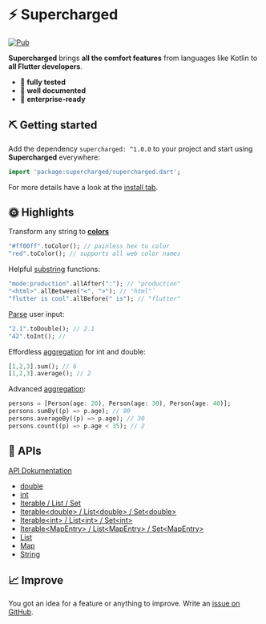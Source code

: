 # ⚡️ Supercharged

[![Pub](https://img.shields.io/pub/v/supercharged.svg)](https://pub.dartlang.org/packages/supercharged)


**Supercharged** brings **all the comfort features** from languages like Kotlin to **all Flutter developers**.

- 💪 **fully tested**
- 📝 **well documented**
- 💼 **enterprise-ready**

## ⛏️ Getting started

Add the dependency `supercharged: ^1.0.0` to your project and start using **Supercharged** everywhere:
```dart
import 'package:supercharged/supercharged.dart';
```

For more details have a look at the [install tab](https://pub.dev/packages/supercharged#-installing-tab-).


## 🌞 Highlights

Transform any string to **[colors](https://pub.dev/documentation/supercharged/latest/supercharged/String_/toColor.html)**
```dart
"#ff00ff".toColor(); // painless hex to color
"red".toColor(); // supports all web color names
```

Helpful [substring](https://pub.dev/documentation/supercharged/latest/supercharged/String_/allAfter.html) functions:
```dart
"mode:production".allAfter(":"); // "production"
"<html>".allBetween("<", ">"); // "html"`
"flutter is cool".allBefore(" is"); // "flutter"
```

[Parse](https://pub.dev/documentation/supercharged/latest/supercharged/String_/toDouble.html) user input:
```dart
"2.1".toDouble(); // 2.1
"42".toInt(); // 
```

Effordless [aggregation](https://pub.dev/documentation/supercharged/latest/supercharged/IterableOfInt_/sum.html) for int and double:
```dart
[1,2,3].sum(); // 6
[1,2,3].average(); // 2
```

Advanced [aggregation](https://pub.dev/documentation/supercharged/latest/supercharged/Iterable_/sumBy.html):
```dart
persons = [Person(age: 20), Person(age: 30), Person(age: 40)];
persons.sumBy((p) => p.age); // 90
persons.averageBy((p) => p.age); // 30
persons.count((p) => p.age < 35); // 2
```


## 📑 APIs

[API Dokumentation](https://pub.dev/documentation/supercharged/latest/supercharged/supercharged-library.html)

- [double](https://pub.dev/documentation/supercharged/latest/supercharged/Double_.html)
- [int](https://pub.dev/documentation/supercharged/latest/supercharged/Int_.html)
- [Iterable / List / Set](https://pub.dev/documentation/supercharged/latest/supercharged/Iterable_.html)
- [Iterable\<double\> / List\<double\> / Set\<double\>](https://pub.dev/documentation/supercharged/latest/supercharged/IterableOfDouble_.html)
- [Iterable\<int\> / List\<int\> / Set\<int\>](https://pub.dev/documentation/supercharged/latest/supercharged/IterableOfInt_.html)
- [Iterable\<MapEntry\> / List\<MapEntry\> / Set\<MapEntry\>](https://pub.dev/documentation/supercharged/latest/supercharged/IterableOfMapEntry_.html)
- [List](https://pub.dev/documentation/supercharged/latest/supercharged/List_.html)
- [Map](https://pub.dev/documentation/supercharged/latest/supercharged/Map_.html)
- [String](https://pub.dev/documentation/supercharged/latest/supercharged/String_.html)


## 📈 Improve

You got an idea for a feature or anything to improve. Write an [issue on GitHub](https://github.com/felixblaschke/supercharged/issues). 